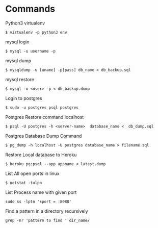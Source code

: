 # Commands<br>
Python3 virtualenv<br>
``` {r, engine='bash', count_lines}
$ virtualenv -p python3 env
```



mysql login<br>
``` {r, engine='bash', count_lines}
$ mysql -u username -p
```


mysql dump<br>
``` {r, engine='bash', count_lines}
$ mysqldump -u [uname] -p[pass] db_name > db_backup.sql
```

mysql restore<br>
```{r, engine='bash', count_lines}
$ mysql -u <user> -p < db_backup.dump
```

Login to postgres<br>
```{r, engine='bash', count_lines}
$ sudo -u postgres psql postgres 
```

Postgres Restore command localhost<br>
```{r, engine='bash', count_lines}
$ psql -U postgres -h <server-name>  database_name <  db_dump.sql
```
Postgres Database Dump Command<br>
```{r, engine='bash', count_lines}
$ pg_dump -h localhost -U postgres database_name > filename.sql
```

Restore Local database to Heroku <br>
```{r, engine='bash', count_lines}
$ heroku pg:psql --app appname < latest.dump
```

List All open ports in linux
```{r, engine='bash', count_lines}
$ netstat -tulpn
```
List Process name with given port 
```{r, engine='bash', count_lines}
sudo ss -lptn 'sport = :8080'
```

Find a pattern in a directory recursively
```{r, engine='bash', count_lines}
grep -nr 'pattern to find ' dir_name/
```
